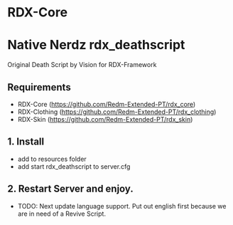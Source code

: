 # RDX-Core
# Native Nerdz rdx_deathscript
Original Death Script by Vision for RDX-Framework

## Requirements
- RDX-Core (https://github.com/Redm-Extended-PT/rdx_core)
- RDX-Clothing (https://github.com/Redm-Extended-PT/rdx_clothing)
- RDX-Skin (https://github.com/Redm-Extended-PT/rdx_skin)

## 1. Install
- add to resources folder
- add start rdx_deathscript to server.cfg

## 2. Restart Server and enjoy.
- TODO: Next update language support. Put out english first because we are in need of a Revive Script.
